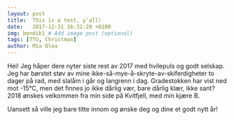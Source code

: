 ```yaml
---
layout: post
title:  This is a test, y'all!
date:   2017-12-31 16:32:20 +0100
img: bendik1 # Add image post (optional)
tags: [TTU, Christmas]
author: Mia Olea 
---
```

Hei! Jeg håper dere nyter siste rest av 2017 med hvilepuls og godt selskap. Jeg har børstet støv av mine ikke-så-mye-å-skryte-av-skiferdigheter to dager på rad, med slalåm i går og langrenn i dag. Gradestokken har vist ned mot -15°C, men det finnes jo ikke dårlig vær, bare dårlig klær, ikke sant? 2018 ønskes velkommen fra min side på Kvitfjell, med min kjære B. 

Uansett så ville jeg bare titte innom og ønske deg og dine et godt nytt år!
